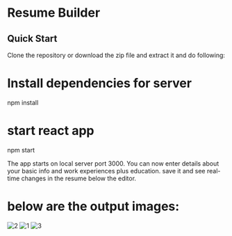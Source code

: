 # Resume Builder




## Quick Start
Clone the repository or download the zip file and extract it and do following:

# Install dependencies for server
npm install 

# start react app
npm start 

The app starts on local server port 3000. You can now enter details about your basic info and work experiences plus education. save it and see real-time changes in the resume below the editor.



# below are the output images: 


![2](https://github.com/Saloniiiss/Resume_builder/assets/91121009/9db79a59-f42b-4f05-9e55-52a288413fa6)
![1](https://github.com/Saloniiiss/Resume_builder/assets/91121009/6f0da8e1-d3e3-46c8-afff-41c38868e68d)
![3](https://github.com/Saloniiiss/Resume_builder/assets/91121009/073e8630-173c-49ab-924a-6b74e8a7e8e9)
